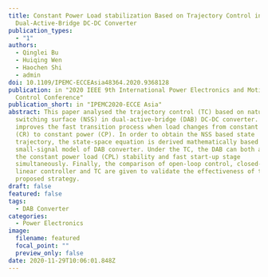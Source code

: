 ```yaml
---
title: Constant Power Load stabilization Based on Trajectory Control in
  Dual-Active-Bridge DC-DC Converter
publication_types:
  - "1"
authors:
  - Qinglei Bu
  - Huiqing Wen
  - Haochen Shi
  - admin
doi: 10.1109/IPEMC-ECCEAsia48364.2020.9368128
publication: in "2020 IEEE 9th International Power Electronics and Motion
  Control Conference"
publication_short: in "IPEMC2020-ECCE Asia"
abstract: This paper analysed the trajectory control (TC) based on natural
  switching surface (NSS) in dual-active-bridge (DAB) DC-DC converter. Which
  improves the fast transition process when load changes from constant resistor
  (CR) to constant power (CP). In order to obtain the NSS based state
  trajectory, the state-space equation is derived mathematically based on the
  small-signal model of DAB converter. Under the TC, the DAB can both achieve
  the constant power load (CPL) stability and fast start-up stage
  simultaneously. Finally, the comparison of open-loop control, closed-loop with
  linear controller and TC are given to validate the effectiveness of the
  proposed strategy.
draft: false
featured: false
tags:
  - DAB Converter
categories:
  - Power Electronics
image:
  filename: featured
  focal_point: ""
  preview_only: false
date: 2020-11-29T10:06:01.848Z
---
```

